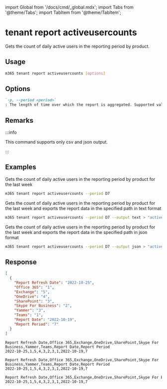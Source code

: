 <!-- DISCLAIMER: All secrets, passwords, and sensitive values in this document are examples only and not real credentials. -->
import Global from '/docs/cmd/_global.mdx';
import Tabs from '@theme/Tabs';
import TabItem from '@theme/TabItem';

# tenant report activeusercounts

Gets the count of daily active users in the reporting period by product.

## Usage

```sh
m365 tenant report activeusercounts [options]
```

## Options

```md definition-list
`-p, --period <period>`
: The length of time over which the report is aggregated. Supported values `D7`, `D30`, `D90`, `D180`.
```

<Global />

## Remarks

:::info

This command supports only csv and json output.

:::

## Examples

Gets the count of daily active users in the reporting period by product for the last week

```sh
m365 tenant report activeusercounts --period D7
```

Gets the count of daily active users in the reporting period by product for the last week and exports the report data in the specified path in text format

```sh
m365 tenant report activeusercounts --period D7 --output text > "activeusercounts.txt"
```

Gets the count of daily active users in the reporting period by product for the last week and exports the report data in the specified path in json format

```sh
m365 tenant report activeusercounts --period D7 --output json > "activeusercounts.json"
```

## Response

<Tabs>
  <TabItem value="JSON">

  ```json
  [
    {
      "Report Refresh Date": "2022-10-25",
      "Office 365": "1",
      "Exchange": "5",
      "OneDrive": "4",
      "SharePoint": "3",
      "Skype For Business": "2",
      "Yammer": "3",
      "Teams": "1",
      "Report Date": "2022-10-19",
      "Report Period": "7"
    }
  ]
  ```

  </TabItem>
  <TabItem value="Text">

  ```text
  Report Refresh Date,Office 365,Exchange,OneDrive,SharePoint,Skype For Business,Yammer,Teams,Report Date,Report Period
  2022-10-25,1,5,4,3,2,3,1,2022-10-19,7
  ```

  </TabItem>
  <TabItem value="CSV">

  ```csv
  Report Refresh Date,Office 365,Exchange,OneDrive,SharePoint,Skype For Business,Yammer,Teams,Report Date,Report Period
  2022-10-25,1,5,4,3,2,3,1,2022-10-19,7
  ```

  </TabItem>
  <TabItem value="Markdown">

  ```md
  Report Refresh Date,Office 365,Exchange,OneDrive,SharePoint,Skype For Business,Yammer,Teams,Report Date,Report Period
  2022-10-25,1,5,4,3,2,3,1,2022-10-19,7
  ```

  </TabItem>
</Tabs>
